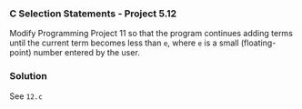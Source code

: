 ### C Selection Statements - Project 5.12

Modify Programming Project 11 so that the program continues adding terms until the current term becomes less than ```e```,
where ```e``` is a small (floating-point) number entered by the user.

### Solution

See ```12.c```
